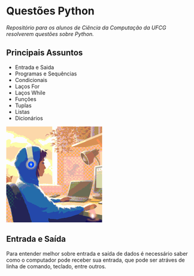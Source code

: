 # Questões Python  

_Repositório para os alunos de Ciência da Computação da UFCG resolverem questões sobre Python._ 

## Principais Assuntos 

- Entrada e Saida 
- Programas e Sequências 
- Condicionais 
- Laços For 
- Laços While
- Funções 
- Tuplas
- Listas
- Dicionários 

![Primeiros Passos](https://github.com/Thairocine/Quest-esPython/blob/main/download.gif)   

## Entrada e Saída

Para entender melhor sobre entrada e saída de dados é necessário saber como o computador pode receber sua entrada, que pode ser atráves de linha de comando, teclado, entre outros. 

